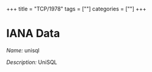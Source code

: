 +++
title = "TCP/1978"
tags = [""]
categories = [""]
+++

# IANA Data

_Name:_ unisql

_Description:_ UniSQL

